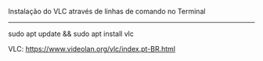 Instalação do VLC através de linhas de comando no Terminal

____________________

sudo apt update && sudo apt install vlc

VLC: https://www.videolan.org/vlc/index.pt-BR.html
